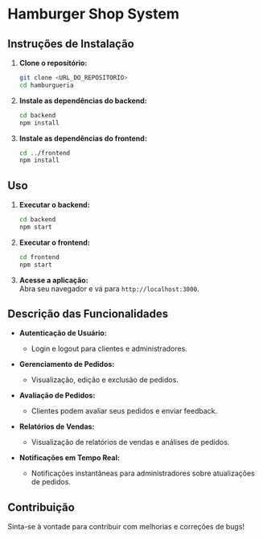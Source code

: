 # Hamburger Shop System

## Instruções de Instalação

1. **Clone o repositório:**  
   ```bash
   git clone <URL_DO_REPOSITORIO>
   cd hamburgueria
   ```

2. **Instale as dependências do backend:**  
   ```bash
   cd backend
   npm install
   ```

3. **Instale as dependências do frontend:**  
   ```bash
   cd ../frontend
   npm install
   ```

## Uso

1. **Executar o backend:**  
   ```bash
   cd backend
   npm start
   ```

2. **Executar o frontend:**  
   ```bash
   cd frontend
   npm start
   ```

3. **Acesse a aplicação:**  
   Abra seu navegador e vá para `http://localhost:3000`.

## Descrição das Funcionalidades

- **Autenticação de Usuário:**  
  - Login e logout para clientes e administradores.

- **Gerenciamento de Pedidos:**  
  - Visualização, edição e exclusão de pedidos.

- **Avaliação de Pedidos:**  
  - Clientes podem avaliar seus pedidos e enviar feedback.

- **Relatórios de Vendas:**  
  - Visualização de relatórios de vendas e análises de pedidos.

- **Notificações em Tempo Real:**  
  - Notificações instantâneas para administradores sobre atualizações de pedidos.

## Contribuição

Sinta-se à vontade para contribuir com melhorias e correções de bugs!
